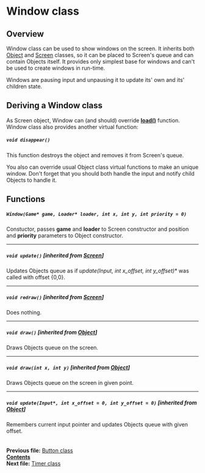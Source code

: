 ﻿# Window class

## Overview

Window class can be used to show windows on the screen. It inherits both [Object](04_Object.md) and [Screen](03_Screen.md) classes, so it can be placed to Screen's queue and can contain Objects itself. It provides only simplest base for windows and can't be used to create windows in run-time.

Windows are pausing input and unpausing it to update its' own and its' children state.

## Deriving a Window class

As Screen object, Window can (and should) override **[load()](03_Screen.md#void-load)** function. Window class also provides another virtual function:  

##### `void disappear()`
This function destroys the object and removes it from Screen's queue.

You also can override usual Object class virtual functions to make an unique window. Don't forget that you should both handle the input and notify child Objects to handle it.

## Functions  

##### `Window(Game* game, Loader* loader, int x, int y, int priority = 0)`
Constuctor, passes **game** and **loader** to Screen constructor and position and **priority** parameters to Object constructor.  

----
##### `void update()` [inherited from [Screen](03_Screen.md#void-update)]
Updates Objects queue as if **update(Input*, int x_offset, int y_offset)** was called with offset {0,0}.  

----
##### `void redraw()` [inherited from [Screen](03_Screen.md#void-redraw)]
Does nothing.  

----
##### `void draw()` [inherited from [Object](04_Object.md#void-draw)]
Draws Objects queue on the screen.  

----
##### `void draw(int x, int y)` [inherited from [Object](04_Object.md#void-drawint-x-int-y)]
Draws Objects queue on the screen in given point.  

----
##### `void update(Input*, int x_offset = 0, int y_offset = 0)` [inherited from [Object](04_Object.md#void-updateinput-int-x_offset--0-int-y_offset--0)]
Remembers current input pointer and updates Objects queue with given offset.  
   
   
**Previous file:** [Button class](15_Button.md)  
**[Contents](00_Contents.md)**  
**Next file:** [Timer class](17_Timer.md)